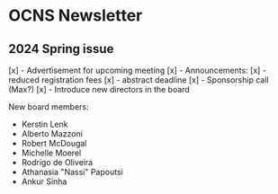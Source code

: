 # OCNS Newsletter 

## 2024 Spring issue

[x] - Advertisement for upcoming meeting
[x] - Announcements: 
  [x] - reduced registration fees
  [x] - abstract deadline
[x] - Sponsorship call (Max?)
[x] - Introduce new directors in the board

New board members:

- Kerstin Lenk
- Alberto Mazzoni
- Robert McDougal
- Michelle Moerel
- Rodrigo de Oliveira
- Athanasia "Nassi" Papoutsi
- Ankur Sinha
